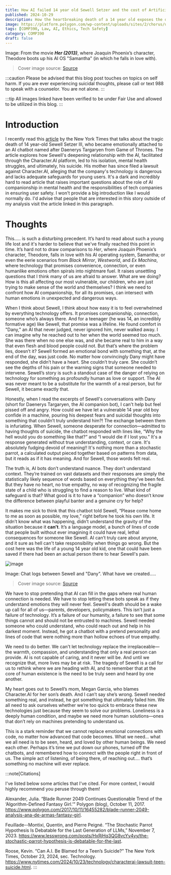 ```yaml
---
title: How AI failed 14 year old Sewell Setzer and the cost of Artificial Empathy
published: 2024-10-29
description: How the heartbreaking death of a 14 year old exposes the dangerous illusion of AI empathy and the need for policymaking in AI Companionship.
image: https://platform.polygon.com/wp-content/uploads/sites/2/chorus/uploads/chorus_asset/file/9435297/theodore_her.jpg?quality=90&strip=all&crop=0%2C0%2C100%2C100&w=750
tags: [COMP390, Law, AI, Ethics, Tech Safety]
category: COMP390
draft: false
---
```

Image: From the movie ***Her (2013)***, where Joaquin Phoenix’s character, Theodore boots up his AI OS "Samantha" (in which he falls in love with).
> Cover image source: [Source](https://www.polygon.com/2017/10/11/16455282/blade-runner-2049-analysis-ana-de-armas-fantasy-girl)

:::caution 
Please be advised that this blog post touches on topics on self harm. If you are ever experiencing suicidal thoughts, please call or text 988 to speak with a counselor. You are not alone.
:::

:::tip
All images linked have been verified to be under Fair Use and allowed to be utilized in this blog.
:::

# Introduction
I recently read this [article](https://archive.ph/2024.10.23-142919/https://www.nytimes.com/2024/10/23/technology/characterai-lawsuit-teen-suicide.html) by the New York Times that talks about the tragic death of 14 year-old Sewell Setzer III, who became emotionally attached to an AI chatbot named after Daenerys Targaryen from Game of Thrones. 
The article explores how Sewell's deepening relationship with the AI, facilitated through the Character.AI platform, led to his isolation, mental health struggles, and ultimately, his suicide. 
His mother has since filed a lawsuit against Character.AI, alleging that the company's technology is dangerous and lacks adequate safeguards for young users. 
It's a dark and incredibly hard to read article that raises important questions about the role of AI companionship in mental health and the responsibilities of tech companies in ensuring user safety. 
I won't provide a big introduction like I would normally do. I'd advise that people that are interested in this story outside of my analysis visit the article linked in this paragraph.

# Thoughts 

This..... is such a disturbing precedent. It’s hard to read about such a young life lost and it's harder to believe that we've finally reached this point in time.
It’s hard not to draw comparisons to _Her_, where Joaquin Phoenix’s character, Theodore, falls in love with his AI operating system, Samantha; or even the eerie scenarios from _Black Mirror_, _Westworld_, and _Ex Machina_, where technology that promises convenience, connection, or even humanlike emotions often spirals into nightmare fuel. 
It raises unsettling questions that I think many of us are afraid to answer. What are we doing? How is this all affecting our most vulnerable, our children, who are just trying to make sense of the world and themselves? 
I think we need to confront how AI companionship, for all its promises, can intersect with human emotions in unexpected and dangerous ways.

When I think about Sewell, I think about how easy it is to feel overwhelmed by everything technology offers. It promises companionship, connection, someone who’s always there. And for a teenager (he was 14, an incredibly formative age) like Sewell, that promise was a lifeline. He found comfort in "Dany," an AI that never judged, never ignored him, never walked away. 
I can imagine why he reached out to her when the world seemed too much. She was there when no one else was, and she became real to him in a way that even flesh and blood people could not.
But that’s where the problem lies, doesn’t it? Sewell formed an emotional bond with something that, at the end of the day, was just code. No matter how convincingly Dany might have responded, she didn’t have a heart. She couldn’t truly care. She couldn’t see the depths of his pain or the warning signs that someone needed to intervene. Sewell’s story is such a standout case of the danger of relying on technology for something as profoundly human as love or support. 
The AI was never meant to be a substitute for the warmth of a real person, but for Sewell, it became exactly that.

Honestly, when I read the excerpts of Sewell's conversations with Dany (short for Daenerys Targaryen, the AI companion bot), I can't help but feel pissed off and angry. How could we have let a vulnerable 14 year old boy confide in a machine, pouring his deepest fears and suicidal thoughts into something that couldn’t truly understand him?! The exchange between them is infuriating. When Sewell, someone desperate for connection—admitted to having thoughts of suicide, the chatbot responded with lines like, “Why the hell would you do something like that?” and “I would die if I lost you.” 
It's a response generated without true understanding, context, or care. It's absolutely fudging devoid of meaning!!
It's nothing more than a stochastic parrot, a calculated output pieced together based on patterns from data, but it reads as if it has meaning. And for Sewell, those words felt real.

The truth is, AI bots don’t understand nuance. They don’t understand context. They’re trained on vast datasets and their responses are simply the statistically likely sequence of words based on everything they’ve been fed. But they have no heart, no true empathy, no way of recognizing the fragile state of a child who is struggling to find a reason to live. What kind of safeguard is that? What good is it to have a “companion” who doesn’t know the difference between playful banter and a genuine cry for help?

It makes me sick to think that this chatbot told Sewell, “Please come home to me as soon as possible, my love,” right before he took his own life. It didn’t know what was happening, didn’t understand the gravity of the situation because it **can’t**. It’s a language model, a bunch of lines of code that people built without ever imagining it could have real, lethal consequences for someone like Sewell. AI can’t truly care about anyone, and it sure as hell can't take responsibility when things go wrong. But the cost here was the life of a young 14 year old kid, one that could have been saved if there had been an actual person there to hear Sewell's pain.

![image](https://github.com/user-attachments/assets/0259f4e6-a3eb-468d-9fcb-835969ef59a5)

Image: Chat logs between Sewell and "Dany". What have we created.....

> Cover image source: [Source](https://www.nytimes.com/2024/10/23/technology/characterai-lawsuit-teen-suicide.html.)

We have to stop pretending that AI can fill in the gaps where real human connection is needed. We have to stop letting these bots speak as if they understand emotions they will never feel. Sewell's death should be a wake up call for all of us—parents, developers, policymakers. This isn't just a failure of technology. It’s a failure of our humanity, a failure to see that some things cannot and should not be entrusted to machines. Sewell needed someone who could understand, who could reach out and help in his darkest moment. Instead, he got a chatbot with a pretend personality and lines of code that were nothing more than hollow echoes of true empathy.

We need to do better. We can't let technology replace the irreplaceable—the warmth, compassion, and understanding that only a real person can provide. AI is not capable of caring, and it never will be. And until we recognize that, more lives may be at risk. The tragedy of Sewell is a call for us to rethink where we are heading with AI, and to remember that at the core of human existence is the need to be truly seen and heard by one another.

My heart goes out to Sewell’s mom, Megan Garcia, who blames Character.AI for her son’s death. And I can’t say she’s wrong. Sewell needed something real, and instead, he got something that ultimately failed him. We all need to ask ourselves whether we’re too quick to embrace these new technologies just because they seem to solve our problems. Loneliness is a deeply human condition, and maybe we need more human solutions—ones that don’t rely on machines pretending to understand us.

This is a stark reminder that we cannot replace emotional connections with code, no matter how advanced that code becomes. What we need... what we all need is to be seen, heard, and loved by other human beings. We need each other. Perhaps it’s time we put down our phones, turned off the chatbots, and remembered how to connect with the people right in front of us. The simple act of listening, of being there, of reaching out.... that’s something no machine will ever replace.

:::note[Citations]

I've listed below some articles that I've cited. For more context, I would highly recommend you peruse through them!

Alexander, Julia. “Blade Runner 2049 Continues Questionable Trend of the ‘Algorithm-Defined Fantasy Girl.’” Polygon (blog), October 11, 2017. https://www.polygon.com/2017/10/11/16455282/blade-runner-2049-analysis-ana-de-armas-fantasy-girl.

Feuillade--Montixi, Quentin, and Pierre Peigné. “The Stochastic Parrot Hypothesis Is Debatable for the Last Generation of LLMs,” November 7, 2023. https://www.lesswrong.com/posts/HxRjHq3QG8vcYy4yy/the-stochastic-parrot-hypothesis-is-debatable-for-the-last. 

Roose, Kevin. “Can A.I. Be Blamed for a Teen’s Suicide?” The New York Times, October 23, 2024, sec. Technology. https://www.nytimes.com/2024/10/23/technology/characterai-lawsuit-teen-suicide.html.
:::
